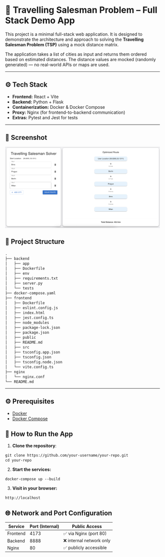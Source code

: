 # 🧭 Travelling Salesman Problem – Full Stack Demo App

This project is a minimal full-stack web application. It is designed to demonstrate the architecture and approach to solving the **Travelling Salesman Problem (TSP)** using a mock distance matrix.

The application takes a list of cities as input and returns them ordered based on estimated distances. The distance values are mocked (randomly generated) — no real-world APIs or maps are used.

---

## ⚙️ Tech Stack

- **Frontend:** React + Vite
- **Backend:** Python + Flask
- **Containerization:** Docker & Docker Compose
- **Proxy:** Nginx (for frontend-to-backend communication)
- **Extras:** Pytest and Jest for tests



---
## 📸 Screenshot
![Main App Screen](images/main-screen.png)

## 📁 Project Structure

```
.
├── backend
│   ├── app
│   ├── Dockerfile
│   ├── env
│   ├── requirements.txt
│   ├── server.py
│   └── tests
├── docker-compose.yaml
├── frontend
│   ├── Dockerfile
│   ├── eslint.config.js
│   ├── index.html
│   ├── jest.config.ts
│   ├── node_modules
│   ├── package-lock.json
│   ├── package.json
│   ├── public
│   ├── README.md
│   ├── src
│   ├── tsconfig.app.json
│   ├── tsconfig.json
│   ├── tsconfig.node.json
│   └── vite.config.ts
├── nginx
│   └── nginx.conf
└── README.md
```
---
## ⚙️ Prerequisites
- [Docker](https://docs.docker.com/get-docker/)
- [Docker Compose](https://docs.docker.com/compose/)
## 🚀 How to Run the App

1. **Clone the repository**:

```
git clone https://github.com/your-username/your-repo.git
cd your-repo
```
2. **Start the services:**
```
docker-compose up --build
```
3. **Visit in your browser:**
```
http://localhost
```
## 🌐 Network and Port Configuration

| Service  | Port (Internal) | Public Access             |
|----------|-----------------|---------------------------|
| Frontend | 4173            | ✅ via Nginx (port 80)    |
| Backend  | 8888            | ❌ internal network only  |
| Nginx    | 80              | ✅ publicly accessible    |

